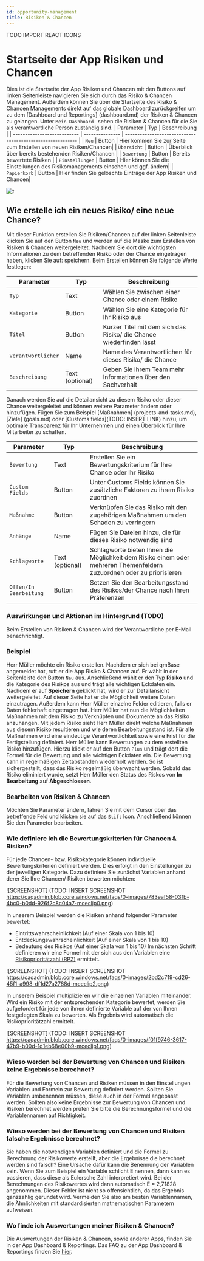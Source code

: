 ```yaml
---
id: opportunity-management
title: Risiken & Chancen
---
```

TODO IMPORT REACT ICONS

# Startseite der App Risiken und Chancen
Dies ist die Startseite der App Risiken und Chancen mit den Buttons auf linken Seitenleiste navigieren Sie sich durch das Risiko & Chancen Management. Außerdem können Sie über die Startseite des Risiko & Chancen Managements direkt auf das globale Dashboard zurückgreifen um zu dem [Dashboard und Reportings] (dashboard.md) der Risiken & Chancen zu gelangen. Unter <code>Mein Dashboard </code> sehen die Risiken & Chancen für die Sie als verantwortliche Person zuständig sind. 
| Parameter                    | Typ             | Beschreibung                                               |
| ---------------------------  | --------------- | ---------------------------------------------------------- |
| <code>Neu</code>             | Button          | Hier kommen Sie zur Seite zum Erstellen von neuen Risiken/Chancen|
| <code>Übersicht</code>       | Button          | Überblick über bereits bestehenden Risiken/Chancen         |
| <code>Bewertung</code>       | Button          | Bereits bewertete Risiken                                  |
| <code>Einstellungen</code>   | Button          | Hier können Sie die Einstellungen des Risikomanagements einsehen und ggf. ändern|
| <code>Papierkorb</code>      | Button          | Hier finden Sie gelöschte Einträge der App Risiken und Chancen|

![t](https://caqadmin.blob.core.windows.net/public-screenshots/AllIntegrationSpecs/QualityMonitor/Opportunities.png)

## Wie erstelle ich ein neues Risiko/ eine neue Chance?
Mit dieser Funktion erstellen Sie Risiken/Chancen auf der linken Seitenleiste klicken Sie auf den Button <code>Neu</code> und werden auf die Maske zum Erstellen von Risiken & Chancen  weitergeleitet. Nachdem Sie dort die wichtigsten Informationen zu dem betreffenden Risiko oder der Chance eingetragen haben, klicken Sie auf: speichern.
Beim Erstellen können Sie folgende Werte festlegen:

| Parameter                    | Typ             | Beschreibung                                               |
| ---------------------------  | --------------- | ---------------------------------------------------------- |
| <code>Typ</code>             | Text            | Wählen Sie zwischen einer Chance oder einem Risiko         |
| <code>Kategorie</code>       | Button          | Wählen Sie eine Kategorie für Ihr Risiko aus               |
| <code>Titel</code>           | Button          | Kurzer Titel mit dem sich das Risiko/ die Chance wiederfinden lässt|
| <code>Verantwortlicher</code>| Name            | Name des Verantwortlichen für dieses Risiko/ die Chance    |
| <code>Beschreibung</code>    |Text (optional)  | Geben Sie Ihrem Team mehr Informationen über den Sachverhalt|

Danach werden Sie auf die Detailansicht zu diesem Risiko oder dieser Chance weitergeleitet und können weitere Parameter ändern oder hinzufügen. Fügen Sie zum Beispiel [Maßnahmen] (projects-and-tasks.md), [Ziele] (goals.md) oder [Customs fields](TODO: INSERT LINK) hinzu, um optimale Transparenz für Ihr Unternehmen und einen Überblick für Ihre Mitarbeiter zu schaffen. 

| Parameter                    | Typ             | Beschreibung                                               |
| ---------------------------  | --------------- | ---------------------------------------------------------- |
| <code>Bewertung</code>       | Text            | Erstellen Sie ein Bewertungskriterium für Ihre Chance oder Ihr Risiko|
| <code>Custom Fields</code>   | Button          | Unter Customs Fields können Sie zusätzliche Faktoren zu ihrem Risiko zuordnen|
| <code>Maßnahme </code>       | Button          | Verknüpfen Sie das Risiko mit den zugehörigen Maßnahmen um den Schaden zu verringern|
| <code>Anhänge</code>         | Name            | Fügen Sie Dateien hinzu, die für dieses Risiko notwendig sind|
| <code>Schlagworte</code>     |Text (optional)  | Schlagworte bieten Ihnen die Möglichkeit dem Risiko einem oder mehreren Themenfeldern zuzuordnen oder zu priorisieren|
| <code>Offen/In Bearbeitung</code>| Button      | Setzen Sie den Bearbeitungsstand des Risikos/der Chance nach Ihren Präferenzen|

### Auswirkungen und Aktionen im Hintergrund (TODO)

Beim Erstellen von Risiken & Chancen wird der Verantwortliche per E-Mail benachrichtigt.

### Beispiel

Herr Müller möchte ein Risiko erstellen. Nachdem er sich bei qmBase angemeldet hat, ruft er die App Risiko & Chancen auf. Er wählt in der Seitenleiste den Button <code>Neu</code> aus. Anschließend wählt er den Typ **Risiko** und die Kategorie des Risikos aus und trägt alle wichtigen Eckdaten ein. Nachdem er auf **Speichern** geklickt hat, wird er zur Detailansicht weitergeleitet. Auf dieser Seite hat er die Möglichkeit weitere Daten einzutragen. Außerdem kann Herr Müller einzelne Felder editieren, falls er Daten fehlerhaft eingetragen hat. 
Herr Müller hat nun die Möglichkeiten Maßnahmen mit dem Risiko zu Verknüpfen und Dokumente an das Risiko anzuhängen. Mit jedem Risiko sieht Herr Müller direkt welche Maßnahmen aus diesem Risiko resultieren und wie deren Bearbeitungsstand ist. Für alle Maßnahmen wird eine eindeutige Verantwortlichkeit sowie eine Frist für die Fertigstellung definiert. 
Herr Müller kann Bewertungen zu dem erstellten Risiko hinzufügen. Hierzu klickt er auf den Button <code>Plus</code> und trägt dort die Formel für die Bewertung und alle wichtigen Eckdaten ein. Die Bewertung kann in regelmäßigen Zeitabständen wiederholt werden. So ist sichergestellt, dass das Risiko regelmäßig überwacht werden. Sobald das Risiko eliminiert wurde, setzt Herr Müller den Status des Riskos von **In Bearbeitung** auf **Abgeschlossen**.
  
### Bearbeiten von Risiken & Chancen

Möchten Sie Parameter ändern, fahren Sie mit dem Cursor über das betreffende Feld und klicken sie auf das <code>Stift</code> Icon. Anschließend können Sie den Parameter bearbeiten.

### Wie definiere ich die Bewertungskriterien für Chancen & Risiken?

Für jede Chancen- bzw. Risikokategorie können individuelle Bewertungskriterien definiert werden. Dies erfolgt in den Einstellungen zu der jeweiligen Kategorie.
Dazu definiere Sie zunächst Variablen anhand derer Sie Ihre Chancen/ Risiken bewerten möchten:  

![SCREENSHOT] (TODO: INSERT SCREENSHOT https://caqadmin.blob.core.windows.net/faqs/0-images/783eaf58-031b-4bc0-b0dd-926f2c8c04a7-mceclip0.png)

In unserem Beispiel werden die Risiken anhand folgender Parameter bewertet:
* Eintrittswahrscheinlichkeit (Auf einer Skala von 1 bis 10)
* Entdeckungswahrscheinlichkeit (Auf einer Skala von 1 bis 10)
* Bedeutung des Risikos (Auf einer Skala von 1 bis 10)
Im nächsten Schritt definieren wir eine Formel mit der sich aus den Variablen eine [Risikoprioritätzahl (RPZ)](https://www.qmbase.com/fmea-fehlermoeglichkeits-und-einfluss-analyse/) ermittelt.

![SCREENSHOT] (TODO: INSERT SCREENSHOT https://caqadmin.blob.core.windows.net/faqs/0-images/2bd2c719-cd26-45f1-a998-df1d27a2788d-mceclip2.png)

In unserem Beispiel multiplizieren wir die einzelnen Variablen miteinander. 
Wird ein Risiko mit der entsprechenden Kategorie bewertet, werden Sie aufgefordert für jede von ihnen definierte Variable auf der von Ihnen festgelegten Skala zu bewerten. Als Ergebnis wird automatisch die Risikoprioritätzahl ermittelt.

![SCREENSHOT] (TODO: INSERT SCREENSHOT https://caqadmin.blob.core.windows.net/faqs/0-images/f01f9746-3617-47b9-b00d-1d1eb68e00b9-mceclip1.png)

### Wieso werden bei der Bewertung von Chancen und Risiken keine Ergebnisse berechnet?

Für die Bewertung von Chancen und Risiken müssen in den Einstellungen Variablen und Formeln zur Bewertung definiert werden. Sollten Sie Variablen umbenennen müssen, diese auch in der Formel angepasst werden. Sollten also keine Ergebnisse zur Bewertung von Chancen und Risiken berechnet werden prüfen Sie bitte die Berechnungsformel und die Variablennamen auf Richtigkeit.
 
### Wieso werden bei der Bewertung von Chancen und Risiken falsche Ergebnisse berechnet?

Sie haben die notwendigen Variablen definiert und die Formel zu Berechnung der Risikowerte erstellt, aber die Ergebnisse die berechnet werden sind falsch?
Eine Ursache dafür kann die Benennung der Variablen sein. Wenn Sie zum Beispiel ein Variable schlicht E nennen, dann kann es passieren, dass diese als Eulersche Zahl interpretiert wird. Bei der Berechnungen des Risikowertes wird dann automatisch E = 2,71828 angenommen. Dieser Fehler ist nicht so offensichtlich, da das Ergebnis ganzzahlig gerundet wird. Vermeiden Sie also am besten Variablennamen, die Ähnlichkeiten mit standardisierten mathematischen Parametern aufweisen.
 
### Wo finde ich Auswertungen meiner Risiken & Chancen?

Die Auswertungen der Risiken & Chancen, sowie anderer Apps, finden Sie in der App Dashboard & Reportings. Das FAQ zu der App Dashboard & Reportings finden Sie [hier](dashboard.md).



